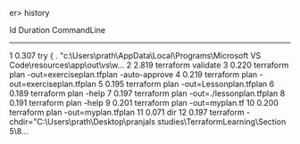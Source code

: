 er> history

Id Duration CommandLine

---

1 0.307 try { . "c:\Users\prath\AppData\Local\Programs\Microsoft VS Code\resources\app\out\vs\w…
2 2.819 terraform validate
3 0.220 terraform plan -out=exerciseplan.tfplan -auto-approve
4 0.219 terraform plan -out=exerciseplan.tfplan
5 0.195 terraform plan -out=Lessonplan.tfplan
6 0.189 terraform plan -help
7 0.197 terraform plan -out=./lessonplan.tfplan
8 0.191 terraform plan -help
9 0.201 terraform plan -out=myplan.tf
10 0.200 terraform plan -out=myplan.tfplan
11 0.071 dir
12 0.197 terraform -chdir="C:\Users\prath\Desktop\pranjals studies\TerraformLearning\Section 5\8…
